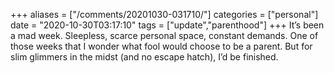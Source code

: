 +++
aliases = ["/comments/20201030-031710/"]
categories = ["personal"]
date = "2020-10-30T03:17:10"
tags = ["update","parenthood"]
+++
It’s been a mad week. Sleepless, scarce personal space, constant demands. One of those weeks that I wonder what fool would choose to be a parent. But for slim glimmers in the midst (and no escape hatch), I’d be finished.

